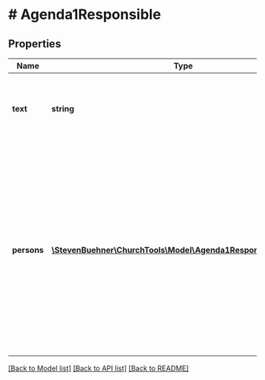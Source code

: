 # # Agenda1Responsible

## Properties

Name | Type | Description | Notes
------------ | ------------- | ------------- | -------------
**text** | **string** | Raw text string. You need to search-replace the placeholders yourself. | [optional]
**persons** | [**\StevenBuehner\ChurchTools\Model\Agenda1ResponsiblePersons[]**](Agenda1ResponsiblePersons.md) | Array of all persons, who could be resolved from the text string. If a service has multiple positions, multiple objects are in the array with the same &#x60;service&#x60; text string. If a service is not yet set the &#x60;person&#x60; object will be null. | [optional]

[[Back to Model list]](../../README.md#models) [[Back to API list]](../../README.md#endpoints) [[Back to README]](../../README.md)
